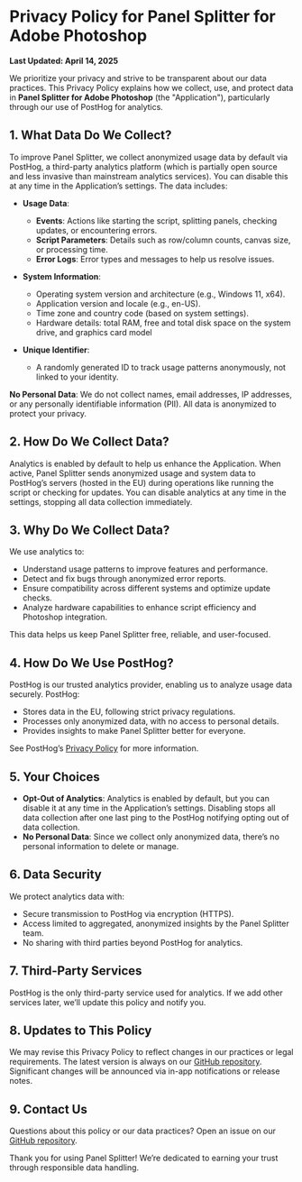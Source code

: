 # Privacy Policy for Panel Splitter for Adobe Photoshop

**Last Updated: April 14, 2025**

We prioritize your privacy and strive to be transparent about our data practices. This Privacy Policy explains how we collect, use, and protect data in **Panel Splitter for Adobe Photoshop** (the "Application"), particularly through our use of PostHog for analytics.

## 1. What Data Do We Collect?

To improve Panel Splitter, we collect anonymized usage data by default via PostHog, a third-party analytics platform (which is partially open source and less invasive than mainstream analytics services). You can disable this at any time in the Application’s settings. The data includes:

- **Usage Data**:

  - **Events**: Actions like starting the script, splitting panels, checking updates, or encountering errors.
  - **Script Parameters**: Details such as row/column counts, canvas size, or processing time.
  - **Error Logs**: Error types and messages to help us resolve issues.

- **System Information**:

  - Operating system version and architecture (e.g., Windows 11, x64).
  - Application version and locale (e.g., en-US).
  - Time zone and country code (based on system settings).
  - Hardware details: total RAM, free and total disk space on the system drive, and graphics card model

- **Unique Identifier**:
  - A randomly generated ID to track usage patterns anonymously, not linked to your identity.

**No Personal Data**: We do not collect names, email addresses, IP addresses, or any personally identifiable information (PII). All data is anonymized to protect your privacy.

## 2. How Do We Collect Data?

Analytics is enabled by default to help us enhance the Application. When active, Panel Splitter sends anonymized usage and system data to PostHog’s servers (hosted in the EU) during operations like running the script or checking for updates. You can disable analytics at any time in the settings, stopping all data collection immediately.

## 3. Why Do We Collect Data?

We use analytics to:

- Understand usage patterns to improve features and performance.
- Detect and fix bugs through anonymized error reports.
- Ensure compatibility across different systems and optimize update checks.
- Analyze hardware capabilities to enhance script efficiency and Photoshop integration.

This data helps us keep Panel Splitter free, reliable, and user-focused.

## 4. How Do We Use PostHog?

PostHog is our trusted analytics provider, enabling us to analyze usage data securely. PostHog:

- Stores data in the EU, following strict privacy regulations.
- Processes only anonymized data, with no access to personal details.
- Provides insights to make Panel Splitter better for everyone.

See PostHog’s [Privacy Policy](https://posthog.com/privacy) for more information.

## 5. Your Choices

- **Opt-Out of Analytics**: Analytics is enabled by default, but you can disable it at any time in the Application’s settings. Disabling stops all data collection after one last ping to the PostHog notifying opting out of data collection.
- **No Personal Data**: Since we collect only anonymized data, there’s no personal information to delete or manage.

## 6. Data Security

We protect analytics data with:

- Secure transmission to PostHog via encryption (HTTPS).
- Access limited to aggregated, anonymized insights by the Panel Splitter team.
- No sharing with third parties beyond PostHog for analytics.

## 7. Third-Party Services

PostHog is the only third-party service used for analytics. If we add other services later, we’ll update this policy and notify you.

## 8. Updates to This Policy

We may revise this Privacy Policy to reflect changes in our practices or legal requirements. The latest version is always on our [GitHub repository](https://github.com/Dilshan-H/Panel-Splitter). Significant changes will be announced via in-app notifications or release notes.

## 9. Contact Us

Questions about this policy or our data practices? Open an issue on our [GitHub repository](https://github.com/Dilshan-H/Panel-Splitter/issues).

Thank you for using Panel Splitter! We’re dedicated to earning your trust through responsible data handling.
